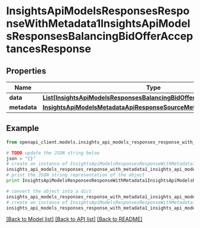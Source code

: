 # InsightsApiModelsResponsesResponseWithMetadata1InsightsApiModelsResponsesBalancingBidOfferAcceptancesResponse


## Properties
Name | Type | Description | Notes
------------ | ------------- | ------------- | -------------
**data** | [**List[InsightsApiModelsResponsesBalancingBidOfferAcceptancesResponse]**](InsightsApiModelsResponsesBalancingBidOfferAcceptancesResponse.md) |  | [optional] 
**metadata** | [**InsightsApiModelsMetadataApiResponseSourceMetadata**](InsightsApiModelsMetadataApiResponseSourceMetadata.md) |  | [optional] 

## Example

```python
from openapi_client.models.insights_api_models_responses_response_with_metadata1_insights_api_models_responses_balancing_bid_offer_acceptances_response import InsightsApiModelsResponsesResponseWithMetadata1InsightsApiModelsResponsesBalancingBidOfferAcceptancesResponse

# TODO update the JSON string below
json = "{}"
# create an instance of InsightsApiModelsResponsesResponseWithMetadata1InsightsApiModelsResponsesBalancingBidOfferAcceptancesResponse from a JSON string
insights_api_models_responses_response_with_metadata1_insights_api_models_responses_balancing_bid_offer_acceptances_response_instance = InsightsApiModelsResponsesResponseWithMetadata1InsightsApiModelsResponsesBalancingBidOfferAcceptancesResponse.from_json(json)
# print the JSON string representation of the object
print InsightsApiModelsResponsesResponseWithMetadata1InsightsApiModelsResponsesBalancingBidOfferAcceptancesResponse.to_json()

# convert the object into a dict
insights_api_models_responses_response_with_metadata1_insights_api_models_responses_balancing_bid_offer_acceptances_response_dict = insights_api_models_responses_response_with_metadata1_insights_api_models_responses_balancing_bid_offer_acceptances_response_instance.to_dict()
# create an instance of InsightsApiModelsResponsesResponseWithMetadata1InsightsApiModelsResponsesBalancingBidOfferAcceptancesResponse from a dict
insights_api_models_responses_response_with_metadata1_insights_api_models_responses_balancing_bid_offer_acceptances_response_form_dict = insights_api_models_responses_response_with_metadata1_insights_api_models_responses_balancing_bid_offer_acceptances_response.from_dict(insights_api_models_responses_response_with_metadata1_insights_api_models_responses_balancing_bid_offer_acceptances_response_dict)
```
[[Back to Model list]](../README.md#documentation-for-models) [[Back to API list]](../README.md#documentation-for-api-endpoints) [[Back to README]](../README.md)


